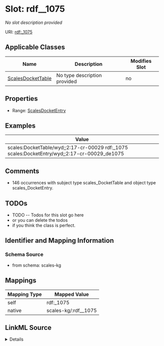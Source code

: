 

# Slot: rdf__1075


_No slot description provided_





URI: [rdf:_1075](http://www.w3.org/1999/02/22-rdf-syntax-ns#_1075)



<!-- no inheritance hierarchy -->





## Applicable Classes

| Name | Description | Modifies Slot |
| --- | --- | --- |
| [ScalesDocketTable](../classes/ScalesDocketTable.md) | No type description provided |  no  |







## Properties

* Range: [ScalesDocketEntry](../classes/ScalesDocketEntry.md)






## Examples

| Value |
| --- |
| scales:DocketTable/wyd;;2:17-cr-00029 rdf:_1075 scales:DocketEntry/wyd;;2:17-cr-00029_de1075 |

## Comments

* 146 occurrences with subject type scales_DocketTable and object type scales_DocketEntry.

## TODOs

* TODO -- Todos for this slot go here
* or you can delete the todos
* if you think the class is perfect.

## Identifier and Mapping Information







### Schema Source


* from schema: scales-kg




## Mappings

| Mapping Type | Mapped Value |
| ---  | ---  |
| self | rdf:_1075 |
| native | scales-kg/:rdf__1075 |




## LinkML Source

<details>
```yaml
name: rdf__1075
description: No slot description provided
todos:
- TODO -- Todos for this slot go here
- or you can delete the todos
- if you think the class is perfect.
comments:
- 146 occurrences with subject type scales_DocketTable and object type scales_DocketEntry.
examples:
- value: scales:DocketTable/wyd;;2:17-cr-00029 rdf:_1075 scales:DocketEntry/wyd;;2:17-cr-00029_de1075
from_schema: scales-kg
rank: 1000
slot_uri: rdf:_1075
alias: rdf__1075
domain_of:
- scales_DocketTable
range: scales_DocketEntry

```
</details>